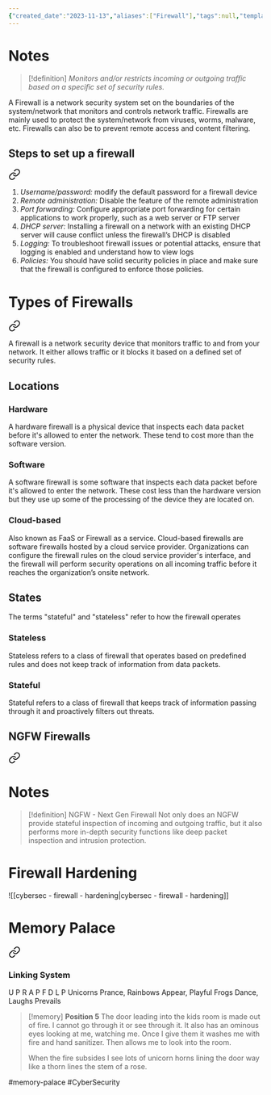 ```yaml
---
{"created_date":"2023-11-13","aliases":["Firewall"],"tags":null,"template":"[[Default Notes]]","summary":null,"dg-publish":true,"permalink":"/600-coding/security/notes/cybersec-firewall/","dgPassFrontmatter":true}
---
```


# Notes
> [!definition] 
*Monitors and/or restricts incoming or outgoing traffic based on a specific set of security rules.*

A Firewall is a network security system set on the boundaries of the system/network that monitors and controls network traffic. Firewalls are mainly used to protect the system/network from viruses, worms, malware, etc. Firewalls can also be to prevent remote access and content filtering.
## Steps to set up a firewall

<div class="transclusion internal-embed is-loaded"><a class="markdown-embed-link" href="/600-coding/security/notes/cybersec-firewall-setup/" aria-label="Open link"><svg xmlns="http://www.w3.org/2000/svg" width="24" height="24" viewBox="0 0 24 24" fill="none" stroke="currentColor" stroke-width="2" stroke-linecap="round" stroke-linejoin="round" class="svg-icon lucide-link"><path d="M10 13a5 5 0 0 0 7.54.54l3-3a5 5 0 0 0-7.07-7.07l-1.72 1.71"></path><path d="M14 11a5 5 0 0 0-7.54-.54l-3 3a5 5 0 0 0 7.07 7.07l1.71-1.71"></path></svg></a><div class="markdown-embed">




1. _Username/password:_ modify the default password for a firewall device
2. _Remote administration:_ Disable the feature of the remote administration
3. _Port forwarding:_ Configure appropriate port forwarding for certain applications to work properly, such as a web server or FTP server
4. _DHCP server:_ Installing a firewall on a network with an existing DHCP server will cause conflict unless the firewall’s DHCP is disabled
5. _Logging:_ To troubleshoot firewall issues or potential attacks, ensure that logging is enabled and understand how to view logs
6. _Policies:_ You should have solid security policies in place and make sure that the firewall is configured to enforce those policies.

</div></div>


# Types of Firewalls

<div class="transclusion internal-embed is-loaded"><a class="markdown-embed-link" href="/600-coding/security/notes/cybersec-firewall-types/" aria-label="Open link"><svg xmlns="http://www.w3.org/2000/svg" width="24" height="24" viewBox="0 0 24 24" fill="none" stroke="currentColor" stroke-width="2" stroke-linecap="round" stroke-linejoin="round" class="svg-icon lucide-link"><path d="M10 13a5 5 0 0 0 7.54.54l3-3a5 5 0 0 0-7.07-7.07l-1.72 1.71"></path><path d="M14 11a5 5 0 0 0-7.54-.54l-3 3a5 5 0 0 0 7.07 7.07l1.71-1.71"></path></svg></a><div class="markdown-embed">




A firewall is a network security device that monitors traffic to and from your network. It either allows traffic or it blocks it based on a defined set of security rules. 
## Locations
### Hardware
A hardware firewall is a physical device that inspects each data packet before it's allowed to enter the network.  These tend to cost more than the software version. 
### Software
A software firewall is some software that inspects each data packet before it's allowed to enter the network. These cost less than the hardware version but they use up some of the processing of the device they are located on. 
### Cloud-based
Also known as FaaS or Firewall as a service. Cloud-based firewalls are software firewalls hosted by a cloud service provider. Organizations can configure the firewall rules on the cloud service provider's interface, and the firewall will perform security operations on all incoming traffic before it reaches the organization’s onsite network. 
## States
The terms "stateful" and "stateless" refer to how the firewall operates
### Stateless
Stateless refers to a class of firewall that operates based on predefined rules and does not keep track of information from data packets.
### Stateful
Stateful refers to a class of firewall that keeps track of information passing through it and proactively filters out threats. 

## NGFW Firewalls

<div class="transclusion internal-embed is-loaded"><a class="markdown-embed-link" href="/600-coding/security/notes/cybersec-ngfw/" aria-label="Open link"><svg xmlns="http://www.w3.org/2000/svg" width="24" height="24" viewBox="0 0 24 24" fill="none" stroke="currentColor" stroke-width="2" stroke-linecap="round" stroke-linejoin="round" class="svg-icon lucide-link"><path d="M10 13a5 5 0 0 0 7.54.54l3-3a5 5 0 0 0-7.07-7.07l-1.72 1.71"></path><path d="M14 11a5 5 0 0 0-7.54-.54l-3 3a5 5 0 0 0 7.07 7.07l1.71-1.71"></path></svg></a><div class="markdown-embed">





# Notes
> [!definition] 
> NGFW - Next Gen Firewall
> Not only does an NGFW provide stateful inspection of incoming and outgoing traffic, but it also performs more in-depth security functions like deep packet inspection and intrusion protection.






</div></div>


</div></div>


# Firewall Hardening
![[cybersec - firewall - hardening\|cybersec - firewall - hardening]]
# Memory Palace

<div class="transclusion internal-embed is-loaded"><a class="markdown-embed-link" href="/600-coding/security/notes/cybersec-firewall-memory/" aria-label="Open link"><svg xmlns="http://www.w3.org/2000/svg" width="24" height="24" viewBox="0 0 24 24" fill="none" stroke="currentColor" stroke-width="2" stroke-linecap="round" stroke-linejoin="round" class="svg-icon lucide-link"><path d="M10 13a5 5 0 0 0 7.54.54l3-3a5 5 0 0 0-7.07-7.07l-1.72 1.71"></path><path d="M14 11a5 5 0 0 0-7.54-.54l-3 3a5 5 0 0 0 7.07 7.07l1.71-1.71"></path></svg></a><div class="markdown-embed">




### Linking System
U             P          R              A           P          F        D               L           P
Unicorns Prance, Rainbows Appear, Playful Frogs Dance, Laughs Prevails

> [!memory] 
> **Position 5**
> The door leading into the kids room is made out of fire. I cannot go through it or see through it. It also has an ominous eyes looking at me, watching me. Once I give them it washes me with fire and hand sanitizer. Then allows me to look into the room. 
>
>When the fire subsides I see lots of unicorn horns lining the door way like a thorn lines the stem of a rose. 
>
#memory-palace #CyberSecurity 

</div></div>

